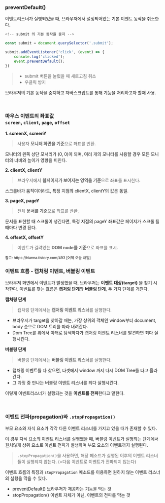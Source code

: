 ### preventDefault()

이벤트리스너가 실행되었을 때, 브라우저에서 설정되어있는 기본 이벤트 동작을 취소한다.

```javascript
<!-- submit 의 기본 동작을 중지 -->

const submit = document.querySelector('.submit');

submit.addEventListener('click', (event) => {
    console.log('clicked');
    event.preventDefault();
})
```

> - submit 버튼을 눌렀을 때 새로고침 취소
> - 우클릭 방지

브라우저의 기본 동작을 중지하고 자바스크립트를 통해 기능을 처리하고자 할때 사용.

<br>

### 마우스 이벤트의 좌표값 <br> `screen`, `client`, `page`, `offset`

**1. screenX, screenY**

> 사용자 **모니터 화면을 기준**으로 좌표를 반환.

모니터의 왼쪽 상단 모서리가 (0, 0)이 되며, 여러 개의 모니터를 사용할 경우 모든 모니터의 너비와 높이가 영향을 미친다.

**2. clientX, clientY**

> 브라우저에서 **웹페이지가 보여지는 영역을 기준**으로 좌표를 표시한다.

스크롤바가 움직이더라도, 특정 지점의 clientX, clientY의 값은 동일.

**3. pageX, pageY**

> 전체 **문서를 기준**으로 좌표를 반환.

문서를 표현할 때 스크롤이 생긴다면, 특정 지점의 pageY 좌표값은 페이지가 스크롤 될때마다 변경 된다.

**4. offsetX, offsetY**

> 이벤트가 걸려있는 **DOM node를 기준**으로 좌표를 표시.

<small>
참고: https://hianna.tistory.com/493 [어제 오늘 내일] </small>

### 이벤트 흐름 - 캡처링 이벤트, 버블링 이벤트

브라우저 화면에서 이벤트가 발생했을 때, 브라우저는 **이벤트 대상(target)** 을 찾기 시작한다. 이벤트를 찾는 흐름은 **캡처링 단계**와 **버블링 단계**, 두 가지 단계를 거친다.
<br>

**캡처링 단계**

> 캡처링 단계에서는 **캡처링 이벤트 리스너**를 실행한다.

- 브라우저가 target을 찾아갈 때는, 가장 상위의 객체인 window부터 document, body 순으로 DOM 트리를 따라 내려간다.
- Dom Tree를 위에서 아래로 탐색하다가 캡처링 이벤트 리스너를 발견하면 죄다 실행시킨다.

**버블링 단계**

> 버블링 단계에서는 **버블링 이벤트 리스너**를 실행한다.

- 캡처링 이벤트를 다 찾으면, 타겟에서 window 까지 다시 DOM Tree를 타고 올라간다.
- 그 과정 중 만나는 버블링 이벤트 리스너를 죄다 실행시킨다.

이렇게 이벤트리스너가 실행되는 것을 **이벤트를 전파**한다고 말한다.

<br>

### 이벤트 전파(propagation)와 `.stopPropagation()`

부모 요소와 자식 요소가 각각 다른 이벤트 리스너를 가지고 있을 때가 존재할 수 있다.

이 경우 자식 요소의 이벤트 리스너를 실행했을 때, 버블링 이벤트가 실행되는 단계에서 원치않게 상위 요소로 이벤트 전파가 발생하며 부모 요소의 이벤트까지 실행된다.

> `.stopPropagation()`을 사용하면, 해당 메소드가 실행된 이후의 이벤트 리스너들이 실행되지 않는다.
> (=다음 이벤트로 이벤트가 전파되지 않는다)

이벤트 흐름의 특징과 `stopPropagation` 메소드를 이용하면 원하지 않는 이벤트 리스너의 실행을 막을 수 있다.

- preventDefault()
  브라우저가 제공하는 기능을 막는 것
- stopPropagation()
  이벤트 자체가 아닌, 이벤트의 전파를 막는 것
